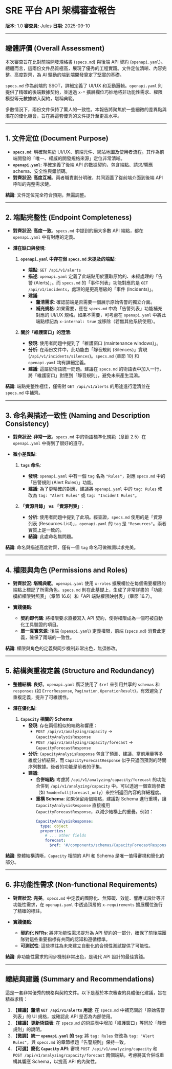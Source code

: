 # SRE 平台 API 架構審查報告

**版本:** 1.0
**審查員:** Jules
**日期:** 2025-09-10

---

## **總體評價 (Overall Assessment)**

本次審查旨在比對前端開發規格書 (`specs.md`) 與後端 API 契約 (`openapi.yaml`)。總體而言，這兩份文件品質極高，展現了優秀的工程實踐。文件定位清晰、內容完整、高度對齊，為 AI 驅動的端到端開發奠定了堅實的基礎。

`specs.md` 作為前端的 SSOT，詳細定義了 UI/UX 和互動邏輯。`openapi.yaml` 則提供了精確的後端數據契約，並透過 `x-*` 擴展欄位巧妙地將非功能性需求、權限模型等元數據納入契約，堪稱典範。

多數情況下，兩份文件保持了驚人的一致性。本報告將聚焦於一些細微的差異點與潛在的優化機會，旨在將這套優秀的文件提升至更高水平。

---

## **1. 文件定位 (Document Purpose)**

- **`specs.md`**: 明確聚焦於 UI/UX、前端元件、網站地圖及使用者流程。其作為前端開發的「唯一、權威的開發規格來源」定位非常清晰。
- **`openapi.yaml`**: 準確定義了後端 API 的數據契約，包含端點、請求/響應 schema、安全性與錯誤碼。
- **對齊狀況**: **高度互補**。兩者職責劃分明確，共同涵蓋了從前端介面到後端 API 呼叫的完整需求鏈。

**結論**: 文件定位完全符合預期，無需調整。

---

## **2. 端點完整性 (Endpoint Completeness)**

- **對齊狀況**: **高度一致**。`specs.md` 中提到的絕大多數 API 端點，都在 `openapi.yaml` 中有對應的定義。

- **潛在缺口與發現**:
    1.  **`openapi.yaml` 中存在但 `specs.md` 未提及的端點**:
        - **端點**: `GET /api/v1/alerts`
        - **描述**: `openapi.yaml` 定義了此端點用於獲取原始的、未經處理的「告警 (Alerts)」。而 `specs.md` 的「事件列表」功能對應的是 `GET /api/v1/incidents`，處理的是更高層級的「事件 (Incidents)」。
        - **建議**:
            - **釐清需求**: 確認前端是否需要一個展示原始告警的獨立介面。
            - **補充規格**: 如果需要，應在 `specs.md` 中為「告警列表」功能補充對應的 UI/UX 規格。如果不需要，可考慮在 `openapi.yaml` 中將此端點標記為 `x-internal: true` 或移除（若無其他系統使用）。

    2.  **關於「維護窗口」的澄清**:
        - **發現**: 使用者問題中提到了「維護窗口 (maintenance windows)」。
        - **分析**: 在兩份文件中，此功能由「靜音規則 (Silences)」實現 (`/api/v1/incidents/silences`)。`specs.md` (章節 10) 和 `openapi.yaml` 均有詳細定義。
        - **建議**: 這屬於術語統一問題。建議在 `specs.md` 的術語表中加入一行，將「維護窗口」對應到「靜音規則」，避免未來產生混淆。

**結論**: 端點完整性極佳，僅需對 `GET /api/v1/alerts` 的用途進行澄清並在 `specs.md` 中補齊。

---

## **3. 命名與描述一致性 (Naming and Description Consistency)**

- **對齊狀況**: **非常一致**。`specs.md` 中的術語標準化規範（章節 2.5）在 `openapi.yaml` 中得到了很好的遵守。

- **微小差異點**:
    1.  **`tags` 命名**:
        - **發現**: `openapi.yaml` 中有一個 `tag` 名為 `"Rules"`，對應 `specs.md` 中的「告警規則 (Alert Rules)」功能。
        - **建議**: 為了更精確的對應，建議將 `openapi.yaml` 中的 `tag: Rules` 修改為 `tag: "Alert Rules"` 或 `tag: "Incident Rules"`。

    2.  **「資源目錄」 vs 「資源列表」**:
        - **分析**: 使用者問題中提到了此項。經查證，`specs.md` 使用的是「資源列表 (Resources List)」，`openapi.yaml` 的 `tag` 是 `"Resources"`。兩者實質上是一致的。
        - **結論**: 此處命名無問題。

**結論**: 命名與描述高度對齊，僅有一個 `tag` 命名可做微調以求完美。

---

## **4. 權限與角色 (Permissions and Roles)**

- **對齊狀況**: **堪稱典範**。`openapi.yaml` 使用 `x-roles` 擴展欄位在每個需要權限的端點上標記了所需角色。`specs.md` 則在此基礎上，生成了非常詳盡的「功能模組權限對照表」（章節 16.6）和「API 端點權限映射表」（章節 16.7）。

- **實踐優點**:
    - **契約即代碼**: 將權限要求直接寫入 API 契約，使得權限成為一個可被自動化工具驗證的項目。
    - **單一真實來源**: 後端 (`openapi.yaml`) 定義權限，前端 (`specs.md`) 消費此定義，確保了兩端的一致性。

**結論**: 權限與角色的定義與同步機制非常出色，無須修改。

---

## **5. 結構與重複定義 (Structure and Redundancy)**

- **整體結構**: **良好**。`openapi.yaml` 廣泛使用了 `$ref` 來引用共享的 `schemas` 和 `responses` (如 `ErrorResponse`, `Pagination`, `OperationResult`)，有效避免了重複定義，提升了可維護性。

- **潛在優化點**:
    1.  **`Capacity` 相關的 Schema**:
        - **發現**: 存在兩個相似的端點和響應：
            - `POST /api/v1/analyzing/capacity` -> `CapacityAnalysisResponse`
            - `POST /api/v1/analyzing/capacity/forecast` -> `CapacityForecastResponse`
        - **分析**: `CapacityAnalysisResponse` 包含了預測、建議、當前用量等多維度分析結果，而 `CapacityForecastResponse` 似乎只返回預測的時間序列數據。後者的功能是前者的子集。
        - **建議**:
            - **合併端點**: 考慮將 `/api/v1/analyzing/capacity/forecast` 的功能合併到 `/api/v1/analyzing/capacity` 中。可以透過一個查詢參數（如 `?mode=full|forecast_only`）來控制返回內容的詳細程度。
            - **重構 Schema**: 如果保留兩個端點，建議對 Schema 進行重構，讓 `CapacityAnalysisResponse` 直接複用 `CapacityForecastResponse`，以減少結構上的重疊。例如：
              ```yaml
              CapacityAnalysisResponse:
                type: object
                properties:
                  # ... other fields
                  forecast:
                    $ref: '#/components/schemas/CapacityForecastResponse'
              ```

**結論**: 整體結構清晰，`Capacity` 相關的 API 和 Schema 是唯一值得審視和簡化的部分。

---

## **6. 非功能性需求 (Non-functional Requirements)**

- **對齊狀況**: **完美**。`specs.md` 中定義的國際化、無障礙、效能、響應式設計等非功能性需求，在 `openapi.yaml` 中透過頂層的 `x-requirements` 擴展欄位進行了精確的標註。

- **實踐優點**:
    - **契約化 NFRs**: 將非功能性需求提升為 API 契約的一部分，確保了前後端團隊對這些重要指標有共同的認知和遵循標準。
    - **可測試性**: 這些標註為未來建立自動化的合規性測試提供了可能性。

**結論**: 非功能性需求的同步機制非常出色，是現代 API 設計的最佳實踐。

---

## **總結與建議 (Summary and Recommendations)**

這是一套非常優秀的規格與契約文件。以下是基於本次審查的具體優化建議，旨在精益求精：

1.  **【建議】釐清 `GET /api/v1/alerts` 用途**: 在 `specs.md` 中補充關於「原始告警列表」的 UI 規格，或確認此 API 是否為內部使用。
2.  **【建議】更新術語表**: 在 `specs.md` 的術語表中增加「維護窗口」等同於「靜音規則」的說明。
3.  **【微調】統一 `openapi.yaml` 的 `tag`**: 將 `tag: Rules` 修改為 `tag: "Alert Rules"`，與 `specs.md` 的章節標題「告警規則」保持一致。
4.  **【可選】簡化 `Capacity` API**: 審視 `POST /api/v1/analyzing/capacity` 和 `POST /api/v1/analyzing/capacity/forecast` 兩個端點，考慮將其合併或重構其響應 Schema，以提高 API 的內聚性。
